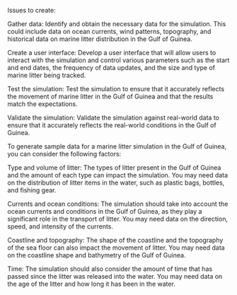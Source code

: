 Issues to create: 

Gather data: Identify and obtain the necessary data for the simulation. This could include data on ocean currents, wind patterns, topography, and historical data on marine litter distribution in the Gulf of Guinea.

Create a user interface: Develop a user interface that will allow users to interact with the simulation and control various parameters such as the start and end dates, the frequency of data updates, and the size and type of marine litter being tracked.

Test the simulation: Test the simulation to ensure that it accurately reflects the movement of marine litter in the Gulf of Guinea and that the results match the expectations.

Validate the simulation: Validate the simulation against real-world data to ensure that it accurately reflects the real-world conditions in the Gulf of Guinea.

To generate sample data for a marine litter simulation in the Gulf of Guinea, you can consider the following factors:

Type and volume of litter: The types of litter present in the Gulf of Guinea and the amount of each type can impact the simulation. You may need data on the distribution of litter items in the water, such as plastic bags, bottles, and fishing gear.

Currents and ocean conditions: The simulation should take into account the ocean currents and conditions in the Gulf of Guinea, as they play a significant role in the transport of litter. You may need data on the direction, speed, and intensity of the currents.

Coastline and topography: The shape of the coastline and the topography of the sea floor can also impact the movement of litter. You may need data on the coastline shape and bathymetry of the Gulf of Guinea.

Time: The simulation should also consider the amount of time that has passed since the litter was released into the water. You may need data on the age of the litter and how long it has been in the water.